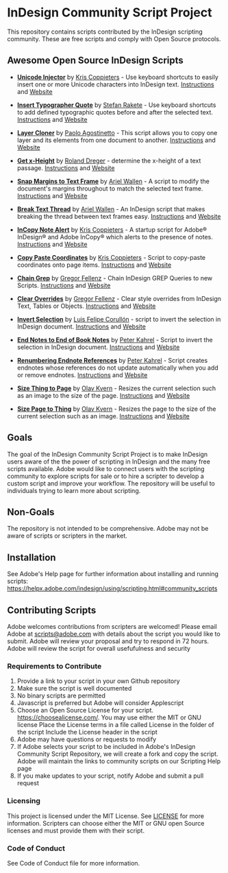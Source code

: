 # InDesign Community Script Project

This repository contains scripts contributed by the InDesign scripting community. These are free scripts and comply with Open Source protocols. 

## Awesome Open Source InDesign Scripts

- **[Unicode Injector](https://github.com/AdobeInDesignScripts/UnicodeInjectorForInDesign)** by [Kris Coppieters](https://github.com/zwettemaan) - Use keyboard shortcuts to easily insert one or more Unicode characters into InDesign text. [Instructions](https://github.com/AdobeInDesignScripts/UnicodeInjectorForInDesign/blob/master/dist/README.TXT) and [Website](http://www.rorohiko.com/)

- **[Insert Typographer Quote](https://github.com/AdobeInDesignScripts/InsertTypographerQuote)** by [Stefan Rakete](https://github.com/indesignscript) - Use keyboard shortcuts to add defined typographic quotes before and after the selected text. [Instructions](https://github.com/AdobeInDesignScripts/InsertTypographerQuote/blob/master/README.md) and [Website](http://http://www.indesignscript.de)

- **[Layer Cloner](https://github.com/AdobeInDesignScripts/indesign-copy-layer)** by [Paolo Agostinetto](https://github.com/redokun) - This script allows you to copy one layer and its elements from one document to another. [Instructions](https://github.com/AdobeInDesignScripts/indesign-copy-layer/blob/master/README.md) and [Website](https://redokun.com)

- **[Get x-Height](https://github.com/AdobeInDesignScripts/get-x-height)** by [Roland Dreger](https://github.com/RolandDreger) - determine the x-height of a text passage. [Instructions](https://github.com/RolandDreger/get-x-height/blob/master/README.md) and [Website](https://www.rolanddreger.net/de)

- **[Snap Margins to Text Frame](https://github.com/AdobeInDesignScripts/Snap-Margins-to-Text-Frame)** by [Ariel Wallen](https://github.com/Id-Extras) - A script to modify the document's margins throughout to match the selected text frame. [Instructions](https://github.com/AdobeInDesignScripts/Snap-Margins-to-Text-Frame/blob/master/README.md) and [Website](http://www.id-extras.com/)

- **[Break Text Thread](https://github.com/AdobeInDesignScripts/Break-Text-Thread)** by [Ariel Wallen](https://github.com/Id-Extras) - An InDesign script that makes breaking the thread between text frames easy. [Instructions](https://github.com/AdobeInDesignScripts/Break-Text-Thread/blob/master/README.md) and [Website](http://www.id-extras.com/)

- **[InCopy Note Alert](https://github.com/AdobeInDesignScripts/InCopyNoteAlert)** by [Kris Coppieters](https://github.com/zwettemaan) - A startup script for Adobe® InDesign® and Adobe InCopy® which alerts to the presence of notes. [Instructions](https://github.com/AdobeInDesignScripts/InCopyNoteAlert/blob/master/README.md) and [Website](http://www.rorohiko.com/)

- **[Copy Paste Coordinates](https://github.com/AdobeInDesignScripts/InDesignCopyPasteCoordinates)** by [Kris Coppieters](https://github.com/zwettemaan) - Script to copy-paste coordinates onto page items. [Instructions](https://github.com/AdobeInDesignScripts/InDesignCopyPasteCoordinates/blob/master/README.md) and [Website](http://www.rorohiko.com/)

- **[Chain Grep](https://github.com/AdobeInDesignScripts/chainGREP)** by [Gregor Fellenz](https://github.com/grefel) - Chain InDesign GREP Queries to new Scripts. [Instructions](https://github.com/AdobeInDesignScripts/chainGREP/blob/master/README.md) and [Website](http://www.publishingx.de/)

- **[Clear Overrides](https://github.com/AdobeInDesignScripts/clearOverrides)** by [Gregor Fellenz](https://github.com/grefel) - Clear style overrides from InDesign Text, Tables or Objects. [Instructions](https://github.com/AdobeInDesignScripts/clearOverrides/blob/master/README.md) and [Website](http://www.publishingx.de/)

- **[Invert Selection](https://github.com/AdobeInDesignScripts/byLFC_invert_selection)** by [Luis Felipe Corullón](https://github.com/lfcorullon) - script to invert the selection in InDesign document. [Instructions](https://github.com/AdobeInDesignScripts/byLFC_invert_selection/blob/master/README.md) and [Website](http://scripts.corullon.com.br)

- **[End Notes to End of Book Notes](https://github.com/AdobeInDesignScripts/adobe-community-scripts/tree/master/endnotes-to-end-of-book-notes)** by [Peter Kahrel](https://github.com/Typefi-Systems) - Script to invert the selection in InDesign document. [Instructions](https://github.com/Typefi-Systems/adobe-community-scripts/tree/master/endnotes-to-end-of-book-notes) and [Website](https://www.typefi.com/resources/do-more-with-scripting/)

- **[Renumbering Endnote References](https://github.com/AdobeInDesignScripts/adobe-community-scripts/tree/master/update-note-references)** by [Peter Kahrel](https://github.com/Typefi-Systems) - Script creates endnotes whose references do not update automatically when you add or remove endnotes. [Instructions](https://github.com/Typefi-Systems/adobe-community-scripts/blob/master/update-note-references/update-endnote-references.md) and [Website](https://www.typefi.com/resources/do-more-with-scripting/)

- **[Size Thing to Page](https://github.com/AdobeInDesignScripts/Size_Thing_To_Page)** by [Olav Kvern](https://www.siliconpublishing.com/blog/free-indesign-scripts) - Resizes the current selection such as an image to the size of the page. [Instructions](https://github.com/AdobeInDesignScripts/Size_Thing_To_Page/blob/master/README.md) and [Website](https://www.siliconpublishing.com/blog/free-indesign-scripts)

- **[Size Page to Thing](https://github.com/AdobeInDesignScripts/Size_Page_To_Thing)** by [Olav Kvern](https://www.siliconpublishing.com/blog/free-indesign-scripts) - Resizes the page to the size of the current selection such as an image. [Instructions](https://github.com/AdobeInDesignScripts/Size_Page_To_Thing/blob/master/README.md) and [Website](https://www.siliconpublishing.com/blog/free-indesign-scripts)

## Goals

The goal of the InDesign Community Script Project is to make InDesign users aware of the the power of scripting in InDesign and the many free scripts available. Adobe would like to connect users with the scripting community to explore scripts for sale or to hire a scripter to develop a custom script and improve your workflow. The repository will be useful to individuals trying to learn more about scripting.

## Non-Goals

The repository is not intended to be comprehensive. Adobe may not be aware of scripts or scripters in the market.

## Installation

See Adobe's Help page for further information about installing and running scripts:
https://helpx.adobe.com/indesign/using/scripting.html#community_scripts

## Contributing Scripts

Adobe welcomes contributions from scripters are welcomed! Please email Adobe at scripts@adobe.com with details about the script you would like to submit. Adobe will review your proposal and try to respond in 72 hours. Adobe will review the script for overall usefufulness and security

### Requirements to Contribute
1. Provide a link to your script in your own Github repository
2. Make sure the script is well documented
3. No binary scripts are permitted
4. Javascript is preferred but Adobe will consider Applescript
5. Choose an Open Source License for your script. https://choosealicense.com/. 
    You may use either the MIT or GNU license
    Place the License terms in a file called License in the folder of the script
    Include the License header in the script
6. Adobe may have questions or requests to modify
7. If Adobe selects your script to be included in Adobe's InDesign Community Script Repository, we will create a fork and copy the script. Adobe will maintain the links to community scripts on our Scripting Help page
8. If you make updates to your script, notify Adobe and submit a pull request


### Licensing

This project is licensed under the MIT License. See [LICENSE](LICENSE) for more information. Scripters can choose either the MIT or GNU open Source licenses and must provide them with their script. 

### Code of Conduct

See Code of Conduct file for more information.
